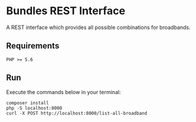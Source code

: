 # Bundles REST Interface

A REST interface which provides all possible combinations for broadbands.

## Requirements
```
PHP >= 5.6
```

## Run

Execute the commands below in your terminal:

```
composer install
php -S localhost:8000
curl -X POST http://localhost:8000/list-all-broadband
```